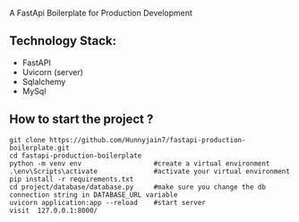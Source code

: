 A FastApi Boilerplate for Production Development

## Technology Stack:
* FastAPI
* Uvicorn (server)
* Sqlalchemy
* MySql


## How to start the project ?
```
git clone https://github.com/Hunnyjain7/fastapi-production-boilerplate.git
cd fastapi-production-boilerplate
python -m venv env                  #create a virtual environment
.\env\Scripts\activate              #activate your virtual environment
pip install -r requirements.txt
cd project/database/database.py     #make sure you change the db connection string in DATABASE_URL variable
uvicorn application:app --reload    #start server
visit  127.0.0.1:8000/
```
